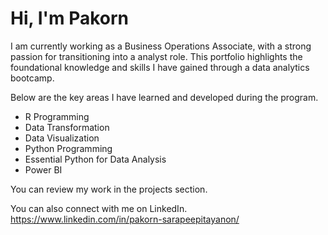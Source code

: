 # Hi, I'm Pakorn
I am currently working as a Business Operations Associate, with a strong passion for transitioning into a analyst role. This portfolio highlights the foundational knowledge and skills I have gained through a data analytics bootcamp. 

Below are the key areas I have learned and developed during the program.
- R Programming
- Data Transformation
- Data Visualization
- Python Programming
- Essential Python for Data Analysis
- Power BI

You can review my work in the projects section. 

You can also connect with me on LinkedIn. https://www.linkedin.com/in/pakorn-sarapeepitayanon/

